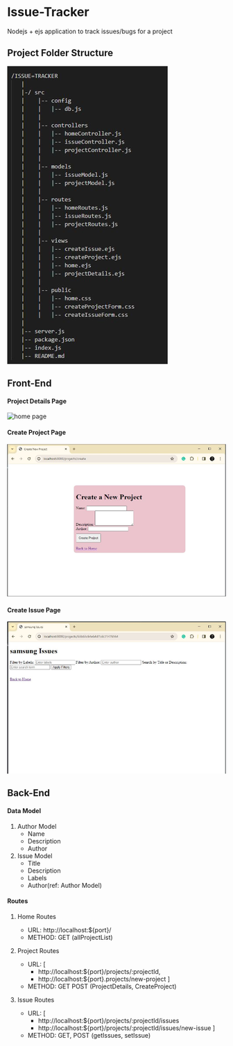 # Issue-Tracker
Nodejs + ejs  application to track issues/bugs for a project

## Project Folder Structure
![home page](./public/folderStructure.JPG)

## Front-End

#### Project Details Page
![home page](.public/home.JPG)

#### Create Project Page
![Create Project](./public/createProject.JPG)

#### Create Issue Page
![Create Issues](./public/issueDetails.JPG)


## Back-End

#### Data Model
1. Author Model
    - Name
    - Description
    - Author
2. Issue Model
    - Title 
    - Description
    - Labels
    - Author(ref: Author Model)

#### Routes
1. Home Routes
    - URL: http://localhost:${port}/
    - METHOD: GET (allProjectList)

2. Project Routes
    - URL: [
        - http://localhost:${port}/projects/:projectId,
        - http://localhost:${port}.projects/new-project
    ]
    - METHOD: GET POST (ProjectDetails, CreateProject)

3. Issue Routes
    - URL: [
        - http://localhost:${port}/projects/:projectId/issues
        - http://localhost:${port}/projects/:projectId/issues/new-issue
    ]
    - METHOD: GET, POST (getIssues, setIssue)